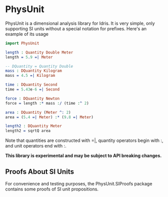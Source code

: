 
# PhysUnit

PhysUnit is a dimensional analysis library for Idris. It is very simple, only
supporting SI units without a special notation for prefixes. Here's an example
of its usage

``` idris
import PhysUnit

length : Quantity Double Meter
length = 5.9 =| Meter

-- DQuantity = Quantity Double
mass : DQuantity Kilogram
mass = 4.5 =| Kilogram

time : DQuantity Second
time = 5.43e-6 =| Second

force : DQuantity Newton
force = length :* mass :/ (time :^ 2)

area : DQuantity (Meter ^: 2)
area = (5.4 =| Meter) :* (9.8 =| Meter)

length2 : DQuantity Meter
length2 = sqrtQ area
```

Note that quantities are constructed with =|, quantity operators begin with :,
and unit operators end with :.

**This library is experimental and may be subject to API breaking changes.**

## Proofs About SI Units

For convenience and testing purposes, the PhysUnit.SIProofs package contains
some proofs of SI unit propositions.
